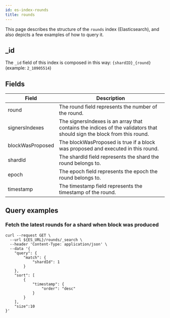 ```yaml
---
id: es-index-rounds
title: rounds
---
```


[comment]: # (mx-abstract)

This page describes the structure of the `rounds` index (Elasticsearch), and also depicts a few examples of how to query it.

[comment]: # (mx-context-auto)

## _id

The `_id` field of this index is composed in this way: `{shardID}_{round}` (example: `2_10905514`)

[comment]: # (mx-context-auto)

## Fields

| Field            | Description                                                                                                            |
|------------------|------------------------------------------------------------------------------------------------------------------------|
| round            | The round field represents the number of the round.                                                                    |
| signersIndexes   | The signersIndexes is an array that contains the indices of the validators that should sign the block from this round. |
| blockWasProposed | The blockWasProposed is true if a block was proposed and executed in this round.                                       |
| shardId          | The shardId field represents the shard the round belongs to.                                                           |
| epoch            | The epoch field represents the epoch the round belongs to.                                                             |
| timestamp        | The timestamp field represents the timestamp of the round.                                                             |

[comment]: # (mx-context-auto)

## Query examples

[comment]: # (mx-context-auto)

### Fetch the latest rounds for a shard when block was produced

```
curl --request GET \
  --url ${ES_URL}/rounds/_search \
  --header 'Content-Type: application/json' \
  --data '{
    "query": {
        "match": {
            "shardId": 1
        }
    },
    "sort": [
        {
            "timestamp": {
                "order": "desc"
            }
        }
    ],
    "size":10
}'
```
